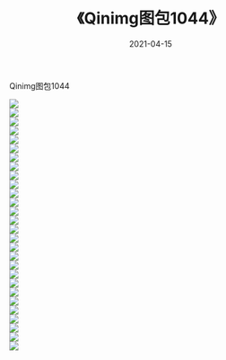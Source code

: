 ﻿---
layout: post
title:  《Qinimg图包1044》
date:   2021-04-15
img: http://imgx.orgx.ga/Qinimg图包/Qinimg图包1044/000.jpg
categories: [美女, 清纯, 唯美]
---

Qinimg图包1044

 ![](http://imgx.orgx.ga/Qinimg图包/Qinimg图包1044/001.jpg) <br>![](http://imgx.orgx.ga/Qinimg图包/Qinimg图包1044/002.jpg) <br>![](http://imgx.orgx.ga/Qinimg图包/Qinimg图包1044/003.jpg) <br>![](http://imgx.orgx.ga/Qinimg图包/Qinimg图包1044/004.jpg) <br>![](http://imgx.orgx.ga/Qinimg图包/Qinimg图包1044/005.jpg) <br>![](http://imgx.orgx.ga/Qinimg图包/Qinimg图包1044/006.jpg) <br>![](http://imgx.orgx.ga/Qinimg图包/Qinimg图包1044/007.jpg) <br>![](http://imgx.orgx.ga/Qinimg图包/Qinimg图包1044/008.jpg) <br>![](http://imgx.orgx.ga/Qinimg图包/Qinimg图包1044/009.jpg) <br>![](http://imgx.orgx.ga/Qinimg图包/Qinimg图包1044/010.jpg) <br>![](http://imgx.orgx.ga/Qinimg图包/Qinimg图包1044/011.jpg) <br>![](http://imgx.orgx.ga/Qinimg图包/Qinimg图包1044/012.jpg) <br>![](http://imgx.orgx.ga/Qinimg图包/Qinimg图包1044/013.jpg) <br>![](http://imgx.orgx.ga/Qinimg图包/Qinimg图包1044/014.jpg) <br>![](http://imgx.orgx.ga/Qinimg图包/Qinimg图包1044/015.jpg) <br>![](http://imgx.orgx.ga/Qinimg图包/Qinimg图包1044/016.jpg) <br>![](http://imgx.orgx.ga/Qinimg图包/Qinimg图包1044/017.jpg) <br>![](http://imgx.orgx.ga/Qinimg图包/Qinimg图包1044/018.jpg) <br>![](http://imgx.orgx.ga/Qinimg图包/Qinimg图包1044/019.jpg) <br>![](http://imgx.orgx.ga/Qinimg图包/Qinimg图包1044/020.jpg) <br>![](http://imgx.orgx.ga/Qinimg图包/Qinimg图包1044/021.jpg) <br>![](http://imgx.orgx.ga/Qinimg图包/Qinimg图包1044/022.jpg) <br>![](http://imgx.orgx.ga/Qinimg图包/Qinimg图包1044/023.jpg) <br>![](http://imgx.orgx.ga/Qinimg图包/Qinimg图包1044/024.jpg) <br>![](http://imgx.orgx.ga/Qinimg图包/Qinimg图包1044/025.jpg) <br>![](http://imgx.orgx.ga/Qinimg图包/Qinimg图包1044/026.jpg) <br>![](http://imgx.orgx.ga/Qinimg图包/Qinimg图包1044/027.jpg) <br>![](http://imgx.orgx.ga/Qinimg图包/Qinimg图包1044/028.jpg) <br>
